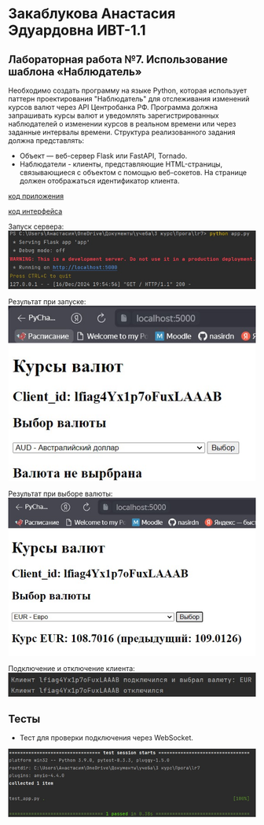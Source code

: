 # Закаблукова Анастасия Эдуардовна ИВТ-1.1
## Лабораторная работа №7. Использование шаблона «Наблюдатель»

Необходимо создать программу на языке Python, которая использует паттерн проектирования "Наблюдатель" 
для отслеживания изменений курсов валют через API Центробанка РФ. Программа должна запрашивать курсы 
валют и уведомлять зарегистрированных наблюдателей о изменении курсов в реальном времени или через 
заданные интервалы времени.
Структура реализованного задания должна представлять:
- Объект — веб-сервер Flask или FastAPI, Tornado.
- Наблюдатели - клиенты, представляющие HTML-страницы, связывающиеся с объектом с помощью веб-сокетов. 
На странице должен отображаться идентификатор клиента.

[код приложения](app.py)

[код интерфейса](templates/index.html)

Запуск сервера:  
![](image_report/pic1.jpg)

Результат при запуске:  
![](image_report/pic2.jpg)

Результат при выборе валюты:  
![](image_report/pic3.jpg)

Подключение и отключение клиента:  
![](image_report/pic4.jpg)

## Тесты
* Тест для проверки подключения через WebSocket.

![](image_report/pic5.jpg)
